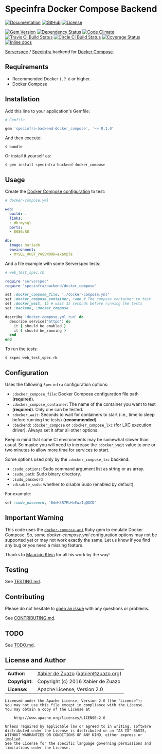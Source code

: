 # Specinfra Docker Compose Backend
[![Documentation](http://img.shields.io/badge/docs-rdoc.info-blue.svg?style=flat)](http://www.rubydoc.info/gems/specinfra-backend-docker_compose)
[![GitHub](http://img.shields.io/badge/github-z/specinfra--backend--docker__compose-blue.svg?style=flat)](https://github.com/zuazo/specinfra-backend-docker_compose)
[![License](https://img.shields.io/github/license/zuazo/specinfra-backend-docker_compose.svg?style=flat)](#license-and-author)

[![Gem Version](https://badge.fury.io/rb/specinfra-backend-docker_compose.svg)](https://rubygems.org/gems/specinfra-backend-docker_compose)
[![Dependency Status](http://img.shields.io/gemnasium/zuazo/specinfra-backend-docker_compose.svg?style=flat)](https://gemnasium.com/zuazo/specinfra-backend-docker_compose)
[![Code Climate](http://img.shields.io/codeclimate/github/zuazo/specinfra-backend-docker_compose.svg?style=flat)](https://codeclimate.com/github/zuazo/specinfra-backend-docker_compose)
[![Travis CI Build Status](http://img.shields.io/travis/zuazo/specinfra-backend-docker_compose.svg?style=flat)](https://travis-ci.org/zuazo/specinfra-backend-docker_compose)
[![Circle CI Build Status](https://circleci.com/gh/zuazo/specinfra-backend-docker_compose/tree/master.svg?style=shield)](https://circleci.com/gh/zuazo/specinfra-backend-docker_compose/tree/master)
[![Coverage Status](http://img.shields.io/coveralls/zuazo/specinfra-backend-docker_compose.svg?style=flat)](https://coveralls.io/r/zuazo/specinfra-backend-docker_compose?branch=master)
[![Inline docs](http://inch-ci.org/github/zuazo/specinfra-backend-docker_compose.svg?branch=master&style=flat)](http://inch-ci.org/github/zuazo/specinfra-backend-docker_compose)

[Serverspec](http://serverspec.org/) / [Specinfra](https://github.com/mizzy/specinfra) backend for [Docker Compose](https://docs.docker.com/compose/).

## Requirements

* Recommended Docker `1.7.0` or higher.
* Docker Compose

## Installation

Add this line to your application's Gemfile:

```ruby
# Gemfile

gem 'specinfra-backend-docker_compose', '~> 0.1.0'
```

And then execute:

    $ bundle

Or install it yourself as:

    $ gem install specinfra-backend-docker_compose

## Usage

Create the [Docker Compose configuration](https://docs.docker.com/v1.8/compose/yml/) to test:

```yaml
# docker-compose.yml

web:
  build: .
  links:
  - db:mysql
  ports:
  - 8080:80

db:
  image: mariadb
  environment:
  - MYSQL_ROOT_PASSWORD=example
```

And a file example with some Serverspec tests:

```ruby
# web_test_spec.rb

require 'serverspec'
require 'specinfra/backend/docker_compose'

set :docker_compose_file, './docker-compose.yml'
set :docker_compose_container, :web # The compose container to test
set :docker_wait, 15 # wait 15 seconds before running the tests
set :backend, :docker_compose

describe 'docker-compose.yml run' do
  describe service('httpd') do
    it { should be_enabled }
    it { should be_running }
  end
end
```

To run the tests:

    $ rspec web_test_spec.rb

## Configuration

Uses the following `Specinfra` configuration options:

- `:docker_compose_file`: Docker Compose configuration file path (**required**).
- `:docker_compose_container`: The name of the container you want to test (**required**). Only one can be tested.
- `:docker_wait`: Seconds to wait for containers to start (i.e., time to sleep before running the tests) (**recommended**).
- `:backend`: `:docker_compose` or `:docker_compose_lxc` (for LXC execution driver). Always set it after all other options.

Keep in mind that some CI environments may be somewhat slower than usual. So maybe you will need to increase the `:docker_wait` value to one or two minutes to allow more time for services to start.

Some options used only by the `:docker_compose_lxc` backend:

- `:sudo_options`: Sudo command argument list as string or as array.
- `:sudo_path`: Sudo binary directory.
- `:sudo_password`
- `:disable_sudo`: whether to disable Sudo (enabled by default).

For example:

```ruby
set :sudo_password, '0deH3R7RbHoEwzIqQGCD'
```

## Important Warning

This code uses the [`docker-compose-api`](https://rubygems.org/gems/docker-compose-api) Ruby gem to emulate Docker Compose. So, some *docker-compose.yml* configuration options may not be supported yet or may not work exactly the same. Let us know if you find any bug or you need a missing feature.

Thanks to [Mauricio Klein](https://github.com/mauricioklein) for all his work by the way!

## Testing

See [TESTING.md](https://github.com/zuazo/specinfra-backend-docker_compose/blob/master/TESTING.md).

## Contributing

Please do not hesitate to [open an issue](https://github.com/zuazo/specinfra-backend-docker_compose/issues/new) with any questions or problems.

See [CONTRIBUTING.md](https://github.com/zuazo/specinfra-backend-docker_compose/blob/master/CONTRIBUTING.md).

## TODO

See [TODO.md](https://github.com/zuazo/specinfra-backend-docker_compose/blob/master/TODO.md).

## License and Author

|                      |                                          |
|:---------------------|:-----------------------------------------|
| **Author:**          | [Xabier de Zuazo](https://github.com/zuazo) (<xabier@zuazo.org>)
| **Copyright:**       | Copyright (c) 2016 Xabier de Zuazo
| **License:**         | Apache License, Version 2.0

    Licensed under the Apache License, Version 2.0 (the "License");
    you may not use this file except in compliance with the License.
    You may obtain a copy of the License at
    
        http://www.apache.org/licenses/LICENSE-2.0
    
    Unless required by applicable law or agreed to in writing, software
    distributed under the License is distributed on an "AS IS" BASIS,
    WITHOUT WARRANTIES OR CONDITIONS OF ANY KIND, either express or implied.
    See the License for the specific language governing permissions and
    limitations under the License.
